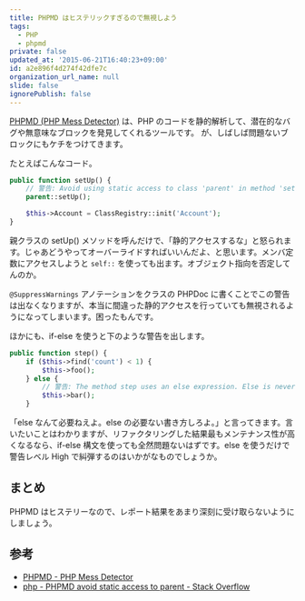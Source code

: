 ```yaml
---
title: PHPMD はヒステリックすぎるので無視しよう
tags:
  - PHP
  - phpmd
private: false
updated_at: '2015-06-21T16:40:23+09:00'
id: a2e896f4d274f42dfe7c
organization_url_name: null
slide: false
ignorePublish: false
---
```

[PHPMD (PHP Mess Detector)](http://phpmd.org/) は、PHP のコードを静的解析して、潜在的なバグや無意味なブロックを発見してくれるツールです。
が、しばしば問題ないブロックにもケチをつけてきます。

たとえばこんなコード。

```php
public function setUp() {
    // 警告: Avoid using static access to class 'parent' in method 'setUp'.
    parent::setUp();

    $this->Account = ClassRegistry::init('Account');
}
```

親クラスの setUp() メソッドを呼んだけで、「静的アクセスするな」と怒られます。じゃあどうやってオーバーライドすればいいんだよ、と思います。メンバ定数にアクセスしようと `self::` を使っても出ます。オブジェクト指向を否定してんのか。

`@SuppressWarnings` アノテーションをクラスの PHPDoc に書くことでこの警告は出なくなりますが、本当に間違った静的アクセスを行っていても無視されるようになってしまいます。困ったもんです。

ほかにも、if-else を使うと下のような警告を出します。

```php
public function step() {
    if ($this->find('count') < 1) {
        $this->foo();
    } else {
        // 警告: The method step uses an else expression. Else is never necessary and you can simplify the code to work without else.
        $this->bar();
    }
```

「else なんて必要ねえよ。else の必要ない書き方しろよ。」と言ってきます。言いたいことはわかりますが、リファクタリングした結果最もメンテナンス性が高くなるなら、if-else 構文を使っても全然問題ないはずです。else を使うだけで警告レベル High で糾弾するのはいかがなものでしょうか。


まとめ
------
PHPMD はヒステリーなので、レポート結果をあまり深刻に受け取らないようにしましょう。


参考
----
- [PHPMD - PHP Mess Detector](http://phpmd.org/)
- [php - PHPMD avoid static access to parent - Stack Overflow](http://stackoverflow.com/questions/18604179/phpmd-avoid-static-access-to-parent)
